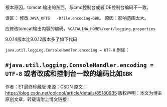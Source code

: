 根本原因，tomcat 输出的东西，与cmd控制台或者IDE控制台编码不一致。

误区： 修改 ```JAVA_OPTS   -Dfile.encoding=GBK```。 原因：影响范围太大。

应修改tomcat输出内容的编码，```%CATALINA_HOME%/conf/logging.properties```

9.0.14版本比9.0.12版本多了如下代码

```java.util.logging.ConsoleHandler.encoding = UTF-8```
删除：

```#java.util.logging.ConsoleHandler.encoding = UTF-8```
或者改成和控制台一致的编码比如```GBK```
--------------------- 
作者：ET最终珍藏版 
来源：CSDN 
原文：https://blog.csdn.net/colcool/article/details/85180935 
版权声明：本文为博主原创文章，转载请附上博文链接！
